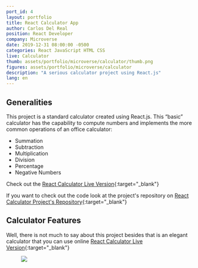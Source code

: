 ```yaml
---
port_id: 4
layout: portfolio
title: React Calculator App
author: Carlos Del Real
position: React Developer
company: Microverse
date: 2019-12-31 08:00:00 -0500
categories: React JavaScript HTML CSS 
live: Calculator
thumb: assets/portfolio/microverse/calculator/thumb.png
figures: assets/portfolio/microverse/calculator
description: "A serious calculator project using React.js"
lang: en
---
```


## Generalities

This project is a standard calculator created using React.js. This “basic” calculator has the capability to compute numbers and implements the more common operations of an office calculator:

 - Summation
 - Subtraction
 - Multiplication
 - Division
 - Percentage
 - Negative Numbers

Check out the [React Calculator Live Version](https://calculator-carlos.herokuapp.com/){:target="_blank"}

If you want to check out the code look at the project's repository on [React Calculator Project's Repository](https://github.com/carloshdelreal/calculator){:target="_blank"}

## Calculator Features

Well, there is not much to say about this project besides that is an elegant calculator that you can use online [React Calculator Live Version](https://calculator-carlos.herokuapp.com/){:target="_blank"}

<figure class="figure">
    <img src="{{ url }}/{{ page.figures }}/home.png">
</figure>
